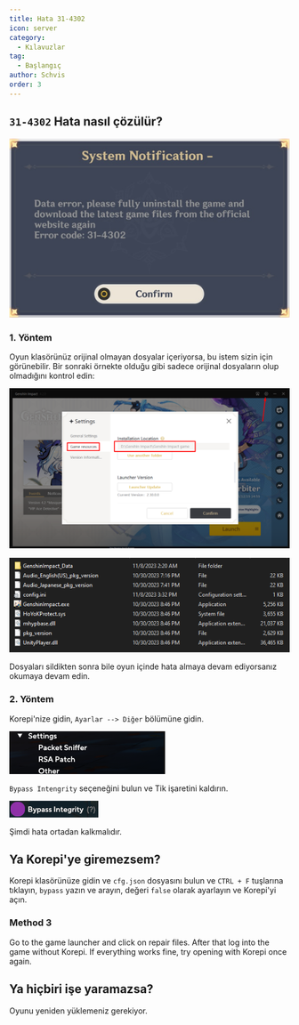 ```yaml
---
title: Hata 31-4302
icon: server
category:
  - Kılavuzlar
tag:
  - Başlangıç
author: Schvis
order: 3
---
```


## `31-4302` Hata nasıl çözülür?

![](/assets/images/docs/202312/31-4302.png)

### 1. Yöntem

Oyun klasörünüz orijinal olmayan dosyalar içeriyorsa, bu istem sizin için görünebilir. Bir sonraki örnekte olduğu gibi sadece orijinal dosyaların olup olmadığını kontrol edin:

![](/assets/images/docs/202312/launcher.png)

![](/assets/images/docs/202312/folder1.png)

Dosyaları sildikten sonra bile oyun içinde hata almaya devam ediyorsanız okumaya devam edin.

### 2. Yöntem

Korepi'nize gidin, `Ayarlar --> Diğer` bölümüne gidin.

![](/assets/images/docs/202312/settings1.png)

`Bypass Intengrity` seçeneğini bulun ve Tik işaretini kaldırın.

![](/assets/images/docs/202312/settings2.png)

Şimdi hata ortadan kalkmalıdır.

## Ya Korepi'ye giremezsem?

Korepi klasörünüze gidin ve `cfg.json` dosyasını bulun ve `CTRL + F` tuşlarına tıklayın, `bypass` yazın ve arayın, değeri `false` olarak ayarlayın ve Korepi'yi açın.

### Method 3

Go to the game launcher and click on repair files. After that log into the game without Korepi. If everything works fine, try opening with Korepi once again.

## Ya hiçbiri işe yaramazsa?

Oyunu yeniden yüklemeniz gerekiyor.

